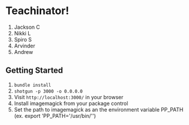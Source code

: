 Teachinator!
=============

1. Jackson C
2. Nikki L
3. Spiro S
4. Arvinder
5. Andrew

## Getting Started

1. `bundle install`
2. `shotgun -p 3000 -o 0.0.0.0`
3. Visit `http://localhost:3000/` in your browser
4. Install imagemagick from your package control
5. Set the path to imagemagick as an the environment variable PP_PATH (ex. export 'PP_PATH=\'/usr/bin/\'')
